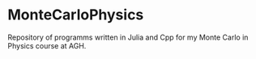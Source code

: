 # MonteCarloPhysics
Repository of programms written in Julia and Cpp for my Monte Carlo in Physics course at AGH.
